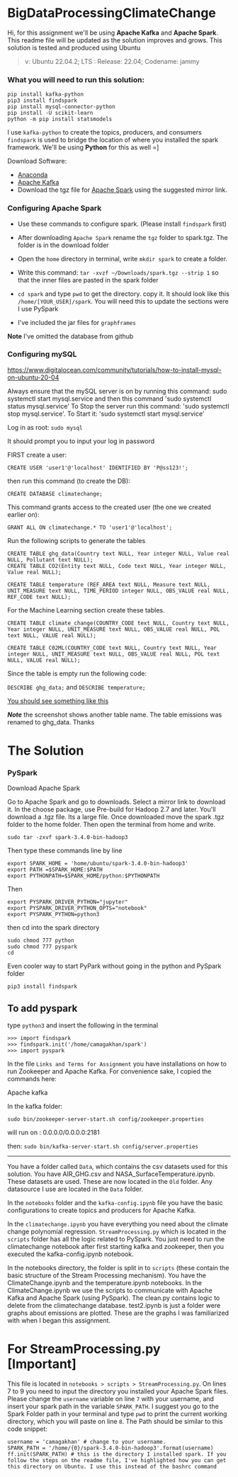 # BigDataProcessingClimateChange

Hi, for this assignment we'll be using **Apache Kafka** and **Apache Spark**. This readme file will be updated as the solution improves and grows. This solution is tested and produced using Ubuntu

> v: Ubuntu 22.04.2; LTS : Release: 22.04; Codename: jammy 

### What you will need to run this solution: 


```
pip install kafka-python
pip3 install findspark
pip install mysql-connector-python
pip install -U scikit-learn
python -m pip install statsmodels

```

I use ```kafka-python``` to create the topics, producers, and consumers
```findspark``` is used to bridge the location of where you installed the spark framework. We'll be using **Python** for this as well =]

Download Software:

+ [Anaconda](https://www.anaconda.com/download)
+ [Apache Kafka](https://kafka.apache.org/downloads)
+ Download the tgz file for [Apache Spark](https://www.apache.org/dyn/closer.lua/spark/spark-3.4.0/spark-3.4.0-bin-hadoop3.tgz) using the suggested mirror link.


### Configuring Apache Spark

+ Use these commands to configure spark. (Please install ```findspark``` first)

+ After downloading ```Apache Spark``` rename the ```tgz``` folder to spark.tgz. The folder is in the download folder

+ Open the ```home``` directory in terminal, write ```mkdir spark``` to create a folder. 

+ Write this command: ```tar -xvzf ~/Downloads/spark.tgz --strip 1``` so that the inner files are pasted in the spark folder

+ ```cd spark``` and type ```pwd``` to get the directory. copy it. It should look like this ```/home/[YOUR_USER]/spark```. You will need this to update the sections were I use PySpark

+ I've included the jar files for ```graphframes``` 

**Note** I've omitted the database from github

### Configuring mySQL 

https://www.digitalocean.com/community/tutorials/how-to-install-mysql-on-ubuntu-20-04

Always ensure that the mySQL server is on by running this command: sudo systemctl start mysql.service and then this command 'sudo systemctl status mysql.service'
To Stop the server run this command: 'sudo systemctl stop mysql.service'. To Start it: 'sudo systemctl start mysql.service'

Log in as root: ```sudo mysql```

It should prompt you to input your log in password

FIRST create a user: 

```CREATE USER 'user1'@'localhost' IDENTIFIED BY 'P@ss123!';```

then run this command (to create the DB):

```CREATE DATABASE climatechange;```

This command grants access to the created user (the one we created earlier on):

```GRANT ALL ON climatechange.* TO 'user1'@'localhost';```

Run the following scripts to generate the tables 

```
CREATE TABLE ghg_data(Country text NULL, Year integer NULL, Value real NULL, Pollutant text NULL);
CREATE TABLE CO2(Entity text NULL, Code text NULL, Year integer NULL, Value real NULL);

```

```
CREATE TABLE temperature (REF_AREA text NULL, Measure text NULL, UNIT_MEASURE text NULL, TIME_PERIOD integer NULL, OBS_VALUE real NULL, REF_CODE text NULL);
```

For the Machine Learning section create these tables.

```
CREATE TABLE climate_change(COUNTRY_CODE text NULL, Country text NULL, Year integer NULL, UNIT_MEASURE text NULL, OBS_VALUE real NULL, POL text NULL, VALUE real NULL);

CREATE TABLE C02ML(COUNTRY_CODE text NULL, Country text NULL, Year integer NULL, UNIT_MEASURE text NULL, OBS_VALUE real NULL, POL text NULL, VALUE real NULL);

```

Since the table is empty run the following code:

```DESCRIBE ghg_data;``` and ```DESCRIBE temperature;```

[You should see something like this](Images/table_details.png)

***Note*** the screenshot shows another table name. The table emissions was renamed to ghg_data. Thanks


# The Solution

### PySpark

Download Apache Spark

Go to Apache Spark and go to downloads. Select a mirror link to download it. In the choose package, use Pre-build for Hadoop 2.7 and later. You'll download a .tgz file. Its a large file. Once downloaded move the spark .tgz folder to the home folder. Then open the terminal from home and write.

```
sudo tar -zxvf spark-3.4.0-bin-hadoop3
```

Then type these commands line by line 

```
export SPARK_HOME = 'home/ubuntu/spark-3.4.0-bin-hadoop3'
export PATH =$SPARK_HOME:$PATH
export PYTHONPATH=$SPARK_HOME/python:$PYTHONPATH
```

Then

```
export PYSPARK_DRIVER_PYTHON="jupyter"
export PYSPARK_DRIVER_PYTHON_OPTS="notebook"
export PYSPARK_PYTHON=python3
```

then cd into the spark directory

```
sudo chmod 777 python
sudo chmod 777 pyspark
cd
```
Even cooler way to start PyPark without going in the python and PySpark folder

```
pip3 install findspark
```


## To add pyspark

type ```python3``` and insert the following in the terminal

```
>>> import findspark
>>> findspark.init('/home/camagakhan/spark')
>>> import pyspark
```
In the file ```Links and Terms for Assignment``` you have installations on how to run Zookeeper and Apache Kafka. For convenience sake, I copied the commands here: 

Apache kafka

In the kafka folder:

```
sudo bin/zookeeper-server-start.sh config/zookeeper.properties
```
will run on : 0.0.0.0/0.0.0.0:2181

then: ```sudo bin/kafka-server-start.sh config/server.properties```

---------------------------------------------------------------------------------------------------------------------------

You have a folder called ```Data```, which contains the csv datasets used for this solution. You have AIR_GHG.csv and NASA_SurfaceTemperature.ipynb. These datasets are used. These are now located in the ```Old``` folder. Any datasource I use are located in the ```Data``` folder.

In the ```notebooks``` folder and the ```kafka-config.ipynb``` file you have the basic configurations to create topics and producers for Apache Kafka.

In the ```climatechange.ipynb``` you have everything you need about the climate change polynomial regression. ```StreamProcessing.py``` which is located in the ```scripts``` folder has all the logic related to PySpark. You just need to run the climatechange notebook after first starting kafka and zookeeper, then you executed the kafka-config.ipynb notebook.

In the notebooks directory, the folder is split in to ```scripts``` (these contain the basic structure of the Stream Processing mechanism). You have the ClimateChange.ipynb and the temperature.ipynb notebooks. In the ClimateChange.ipynb we use the scripts to communicate with Apache Kafka and Apache Spark (using PySpark). The clean.py contains logic to delete from the climatechange database. test2.ipynb is just a folder were graphs about emissions are plotted. These are the graphs I was familiarized with when I began this assignment.

# For StreamProcessing.py [Important]

This file is located in ```notebooks > scripts > StreamProcessing.py```. On lines 7 to 9 you need to input the directory you installed your Apache Spark files. Please change the ```username``` variable on line ```7``` with your username, and insert your spark path in the variable ```SPARK_PATH```. I suggest you go to the Spark Folder path in your terminal and type ```pwd``` to print the current working directory, which you will paste on line ```8```. The Path should be similar to this code snippet:

```
username = 'camagakhan' # change to your username.
SPARK_PATH = '/home/{0}/spark-3.4.0-bin-hadoop3'.format(username)
ff.init(SPARK_PATH) # this is the directory I installed spark. If you follow the steps on the readme file, I've highlighted how you can get this directory on Ubuntu. I use this instead of the bashrc command

```

